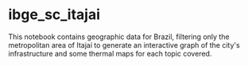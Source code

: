 # ibge_sc_itajai
This notebook contains geographic data for Brazil, filtering only the metropolitan area of Itajaí to generate an interactive graph of the city's infrastructure and some thermal maps for each topic covered.

